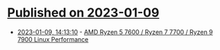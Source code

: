 # [Published on 2023-01-09](index.md)

* [2023-01-09, 14:13:10](https://news.ycombinator.com/item?id=34310505) - [AMD Ryzen 5 7600 / Ryzen 7 7700 / Ryzen 9 7900 Linux Performance](https://www.phoronix.com/review/ryzen-7600-7700-7900-linux)
